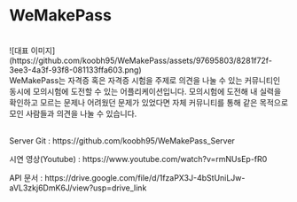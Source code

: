 # WeMakePass
<br>
![대표 이미지](https://github.com/koobh95/WeMakePass/assets/97695803/8281f72f-3ee3-4a3f-93f8-081133ffa603.png)
<br>
WeMakePass는 자격증 혹은 자격증 시험을 주제로 의견을 나눌 수 있는 커뮤니티인 동시에 모의시험에 도전할 수 있는 어플리케이션입니다. 모의시험에 도전해 내 실력을 확인하고 모르는 문제나 어려웠던 문제가 있었다면 자체 커뮤니티를 통해 같은 목적으로 모인 사람들과 의견을 나눌 수 있습니다.
<br><br>
<p>Server Git : https://github.com/koobh95/WeMakePass_Server</p>
<p>시연 영상(Youtube) : https://www.youtube.com/watch?v=rmNUsEp-fR0</p>
<p>API 문서 : https://drive.google.com/file/d/1fzaPX3J-4bStUniLJw-aVL3zkj6DmK6J/view?usp=drive_link</p>
